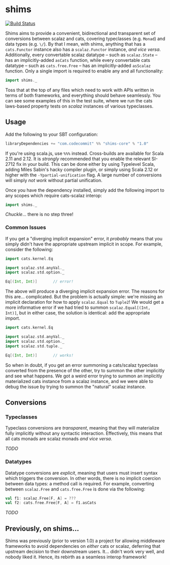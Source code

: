 # shims

[![Build Status](https://travis-ci.org/djspiewak/shims.svg?branch=master)](https://travis-ci.org/djspiewak/shims)

Shims aims to provide a convenient, bidirectional and transparent set of conversions between scalaz and cats, covering typeclasses (e.g. `Monad`) and data types (e.g. `\/`).  By that I mean, with shims, anything that has a `cats.Functor` instance also has a `scalaz.Functor` instance, *and vice versa*.  Additionally, every convertable scalaz datatype – such as `scalaz.State` – has an implicitly-added `asCats` function, while every convertable cats datatype – such as `cats.free.Free` – has an implicitly-added `asScalaz` function.  Only a single import is required to enable any and all functionality:

```scala
import shims._
```

Toss that at the top of any files which need to work with APIs written in terms of both frameworks, and everything should behave seamlessly.  You can see some examples of this in the test suite, where we run the cats laws-based property tests on *scalaz* instances of various typeclasses.

## Usage

Add the following to your SBT configuration:

```sbt
libraryDependencies += "com.codecommit" %% "shims-core" % "1.0"
```

If you're using scala.js, use `%%%` instead.  Cross-builds are available for Scala 2.11 and 2.12.  It is *strongly* recommended that you enable the relevant SI-2712 fix in your build.  This can be done either by using Typelevel Scala, adding Miles Sabin's hacky compiler plugin, or simply using Scala 2.12 or higher with the `-Ypartial-unification` flag.  A large number of conversions will simply *not work* without partial unification.

Once you have the dependency installed, simply add the following import to any scopes which require cats-scalaz interop:

```scala
import shims._
```

*Chuckle*… there is no step three!

### Common Issues

If you get a "diverging implicit expansion" error, it *probably* means that you simply didn't have the appropriate upstream implicit in scope.  For example, consider the following:

```scala
import cats.kernel.Eq

import scalaz.std.anyVal._
import scalaz.std.option._

Eq[(Int, Int)]       // error!
```

The above will produce a diverging implicit expansion error.  The reasons for this are… complicated.  But the problem is actually simple: we're missing an implicit declaration for how to apply `scalaz.Equal` to `Tuple2`!  We would get a more informative error if we had tried to summon `scalaz.Equal[(Int, Int)]`, but in either case, the solution is identical: add the appropriate import.

```scala
import cats.kernel.Eq

import scalaz.std.anyVal._
import scalaz.std.option._
import scalaz.std.tuple._

Eq[(Int, Int)]       // works!
```

So when in doubt, if you get an error summoning a cats/scalaz typeclass converted from the presence of the other, try to summon the other implicitly and see what happens.  We got a weird error trying to summon an implicitly materialized cats instance from a scalaz instance, and we were able to debug the issue by trying to summon the "natural" scalaz instance.

## Conversions

### Typeclasses

Typeclass conversions are *transparent*, meaning that they will materialize fully implicitly without any syntactic interaction.  Effectively, this means that all cats monads are scalaz monads *and vice versa*.

*TODO*

### Datatypes

Datatype conversions are *explicit*, meaning that users must insert syntax which triggers the conversion.  In other words, there is no implicit coercion between data types: a method call is required.  For example, converting between `scalaz.Free` and `cats.free.Free` is done via the following:

```scala
val f1: scalaz.Free[F, A] = ???
val f2: cats.free.Free[F, A] = f1.asCats
```

*TODO*

## Previously, on shims…

Shims was previously (prior to version 1.0) a project for allowing middleware frameworks to avoid dependencies on *either* cats or scalaz, deferring that upstream decision to their downstream users.  It… didn't work very well, and nobody liked it.  Hence, its rebirth as a seamless interop framework!
